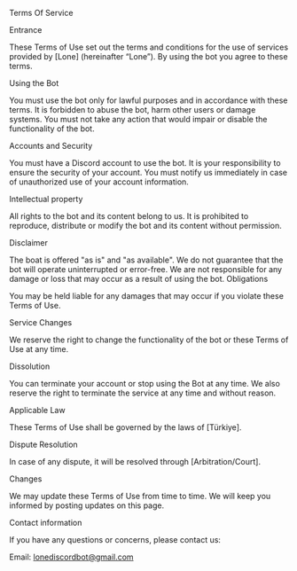 Terms Of Service 

Entrance

These Terms of Use set out the terms and conditions for the use of services provided by [Lone] (hereinafter “Lone”). By using the bot you agree to these terms.

Using the Bot

You must use the bot only for lawful purposes and in accordance with these terms.
It is forbidden to abuse the bot, harm other users or damage systems.
You must not take any action that would impair or disable the functionality of the bot.

Accounts and Security

You must have a Discord account to use the bot.
It is your responsibility to ensure the security of your account. You must notify us immediately in case of unauthorized use of your account information.

Intellectual property

All rights to the bot and its content belong to us. It is prohibited to reproduce, distribute or modify the bot and its content without permission.

Disclaimer

The boat is offered "as is" and "as available". We do not guarantee that the bot will operate uninterrupted or error-free.
We are not responsible for any damage or loss that may occur as a result of using the bot.
Obligations

You may be held liable for any damages that may occur if you violate these Terms of Use.

Service Changes

We reserve the right to change the functionality of the bot or these Terms of Use at any time.

Dissolution

You can terminate your account or stop using the Bot at any time. We also reserve the right to terminate the service at any time and without reason.

Applicable Law

These Terms of Use shall be governed by the laws of [Türkiye].

Dispute Resolution

In case of any dispute, it will be resolved through [Arbitration/Court].

Changes

We may update these Terms of Use from time to time. We will keep you informed by posting updates on this page.

Contact information

If you have any questions or concerns, please contact us:

Email: lonediscordbot@gmail.com

